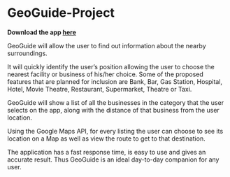 # GeoGuide-Project
**Download the app [here](https://drive.google.com/open?id=0B60VzQes4ka7UU55ZERJM2ltd0E)**

GeoGuide will allow the user to find out information about the nearby surroundings.

It will quickly identify the user’s position allowing the user to choose the nearest facility or business 
of his/her choice. Some of the proposed features that are planned for inclusion are Bank, Bar, Gas Station, 
Hospital, Hotel, Movie Theatre, Restaurant, Supermarket, Theatre or Taxi.

GeoGuide will show a list of all the businesses in the category that the user selects on the app, along with the 
distance of that business from the user location.

Using the Google Maps API, for every listing the user can choose to see its location on a Map as well as 
view the route to get to that destination.

The application has a fast response time, is easy to use and gives an accurate result. Thus GeoGuide is an ideal day-to-day companion for any user.

